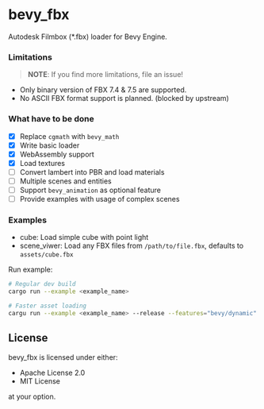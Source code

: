 # bevy_fbx

Autodesk Filmbox (*.fbx) loader for Bevy Engine.

### Limitations

> **NOTE**: If you find more limitations, file an issue!

- Only binary version of FBX 7.4 & 7.5 are supported.
- No ASCII FBX format support is planned. (blocked by upstream)

### What have to be done

- [X] Replace `cgmath` with `bevy_math`
- [X] Write basic loader
- [X] WebAssembly support
- [X] Load textures
- [ ] Convert lambert into PBR and load materials
- [ ] Multiple scenes and entities
- [ ] Support `bevy_animation` as optional feature
- [ ] Provide examples with usage of complex scenes

### Examples

- cube: Load simple cube with point light
- scene_viwer: Load any FBX files from `/path/to/file.fbx`, defaults to `assets/cube.fbx`

Run example:

```sh
# Regular dev build
cargo run --example <example_name>

# Faster asset loading
cargu run --example <example_name> --release --features="bevy/dynamic"
```

## License

bevy_fbx is licensed under either:

- Apache License 2.0
- MIT License

at your option.
